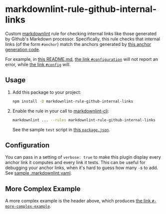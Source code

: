 # markdownlint-rule-github-internal-links

Custom [markdownlint](https://github.com/DavidAnson/markdownlint) rule for
checking internal links like those generated by Github's Markdown processor.
Specifically, this rule checks that internal links (of the form `#anchor`)
match the anchors generated by
[this anchor generation code](https://github.com/jch/html-pipeline/blob/master/lib/html/pipeline/toc_filter.rb).

For example, in [this README.md](README.md),
[the link `#configuration`](#configuration) will not report an error,
while [the link `#config`](#config) will.

## Usage

1. Add this package to your project:

   ```sh
   npm install -D markdownlint-rule-github-internal-links
   ```

2. Enable the rule in your call to
   [markdownlint-cli](https://github.com/igorshubovych/markdownlint-cli):

   ```sh
   markdownlint ... --rules markdownlint-rule-github-internal-links
   ```

   See the sample `test` script in [this `package.json`](package.json).

## Configuration

You can pass in a setting of `verbose: true` to make this plugin display
every anchor link it computes and every link it tests.  This can be useful
for debugging your anchor links, when it's hard to guess how many `-`s to add.
See [sample .markdownlint.yaml](.markdownlint.yaml).

## <span></span> More **Complex** Example

A more complex example is the header above, which produces
[the link `#-more-complex-example`](#-more-complex-example).

